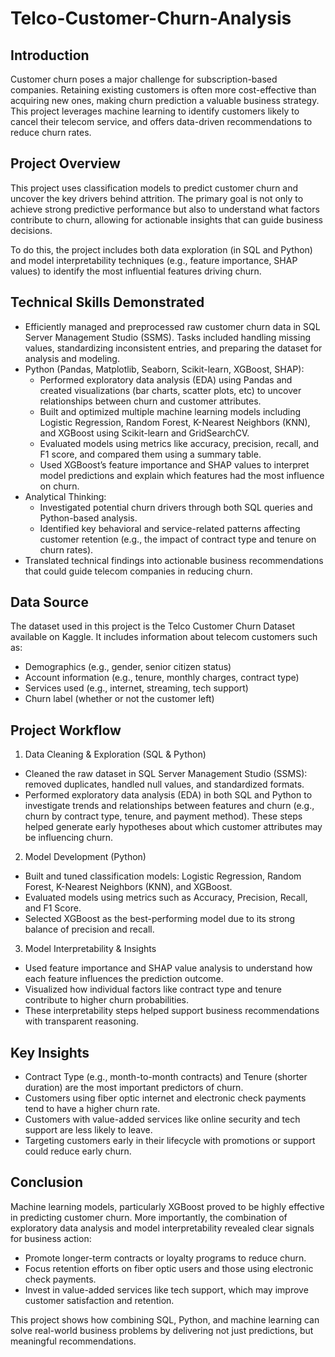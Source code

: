 # Telco-Customer-Churn-Analysis
## Introduction
Customer churn poses a major challenge for subscription-based companies. Retaining existing customers is often more cost-effective than acquiring new ones, making churn prediction a valuable business strategy. This project leverages machine learning to identify customers likely to cancel their telecom service, and offers data-driven recommendations to reduce churn rates.

## Project Overview
This project uses classification models to predict customer churn and uncover the key drivers behind attrition. The primary goal is not only to achieve strong predictive performance but also to understand what factors contribute to churn, allowing for actionable insights that can guide business decisions.

To do this, the project includes both data exploration (in SQL and Python) and model interpretability techniques (e.g., feature importance, SHAP values) to identify the most influential features driving churn.

## Technical Skills Demonstrated
- Efficiently managed and preprocessed raw customer churn data in SQL Server Management Studio (SSMS). Tasks included handling missing values, standardizing inconsistent entries, and preparing the dataset for analysis and modeling.
- Python (Pandas, Matplotlib, Seaborn, Scikit-learn, XGBoost, SHAP):
  - Performed exploratory data analysis (EDA) using Pandas and created visualizations (bar charts, scatter plots, etc) to uncover relationships between churn and customer attributes.
  - Built and optimized multiple machine learning models including Logistic Regression, Random Forest, K-Nearest Neighbors (KNN), and XGBoost using Scikit-learn and GridSearchCV.
  - Evaluated models using metrics like accuracy, precision, recall, and F1 score, and compared them using a summary table.
  - Used XGBoost’s feature importance and SHAP values to interpret model predictions and explain which features had the most influence on churn.
- Analytical Thinking:
  - Investigated potential churn drivers through both SQL queries and Python-based analysis.
  - Identified key behavioral and service-related patterns affecting customer retention (e.g., the impact of contract type and tenure on churn rates).
- Translated technical findings into actionable business recommendations that could guide telecom companies in reducing churn.

## Data Source
The dataset used in this project is the Telco Customer Churn Dataset available on Kaggle. It includes information about telecom customers such as:
- Demographics (e.g., gender, senior citizen status)
- Account information (e.g., tenure, monthly charges, contract type)
- Services used (e.g., internet, streaming, tech support)
- Churn label (whether or not the customer left)

## Project Workflow
1. Data Cleaning & Exploration (SQL & Python)
  - Cleaned the raw dataset in SQL Server Management Studio (SSMS): removed duplicates, handled null values, and standardized formats.
  - Performed exploratory data analysis (EDA) in both SQL and Python to investigate trends and relationships between features and churn (e.g., churn by contract type, tenure, and payment method). These steps helped generate early hypotheses about which customer attributes may be influencing churn.
2. Model Development (Python)
  - Built and tuned classification models: Logistic Regression, Random Forest, K-Nearest Neighbors (KNN), and XGBoost.
  - Evaluated models using metrics such as Accuracy, Precision, Recall, and F1 Score.
  - Selected XGBoost as the best-performing model due to its strong balance of precision and recall.
3. Model Interpretability & Insights
  - Used feature importance and SHAP value analysis to understand how each feature influences the prediction outcome.
  - Visualized how individual factors like contract type and tenure contribute to higher churn probabilities.
  - These interpretability steps helped support business recommendations with transparent reasoning.

## Key Insights
- Contract Type (e.g., month-to-month contracts) and Tenure (shorter duration) are the most important predictors of churn.
- Customers using fiber optic internet and electronic check payments tend to have a higher churn rate.
- Customers with value-added services like online security and tech support are less likely to leave.
- Targeting customers early in their lifecycle with promotions or support could reduce early churn.

## Conclusion
Machine learning models, particularly XGBoost proved to be highly effective in predicting customer churn. More importantly, the combination of exploratory data analysis and model interpretability revealed clear signals for business action:
- Promote longer-term contracts or loyalty programs to reduce churn.
- Focus retention efforts on fiber optic users and those using electronic check payments.
- Invest in value-added services like tech support, which may improve customer satisfaction and retention.

This project shows how combining SQL, Python, and machine learning can solve real-world business problems by delivering not just predictions, but meaningful recommendations.
